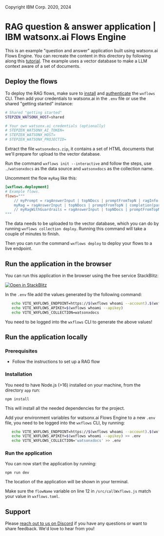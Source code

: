 Copyright IBM Corp. 2020, 2024

# RAG question & answer application | IBM watsonx.ai Flows Engine

This is an example "question and answer" application built using watsonx.ai Flows Engine. You can recreate the content in this directory by following along this [tutorial](https://developer.ibm.com/tutorials/awb-build-rag-application-watsonx-ai-flows-engine). The example uses a vector database to make a LLM context aware of a set of documents.

## Deploy the flows

To deploy the RAG flows, make sure to [install](https://watzen.ibm.stepzen.com/docs/installation) and [authenticate](https://watzen.ibm.stepzen.com/docs/authentication) the `wxflows` CLI. Then add your credentials to watsonx.ai in the `.env` file or use the shared "getting started" instance:

```bash
# Shared "getting started"
STEPZEN_WATSONX_HOST=shared

# Your own watsonx.ai credentials (optionally)
# STEPZEN_WATSONX_AI_TOKEN=
# STEPZEN_WATSONX_HOST=
# STEPZEN_WATSONX_PROJECTID=
```

Extract the file `watsonxdocs.zip`, it contains a set of HTML documents that we'll prepare for upload to the vector database.

Run the command `wxflows init --interactive` and follow the steps, use `./watsonxdocs` as the data source and `watsonxdocs` as the collection name.

Uncomment the flow `myRag` like this:

```toml
[wxflows.deployment]
# Example flows.
flows="""
    // myPrompt = ragAnswerInput | topNDocs | promptFromTopN | ragInfo
    myRag = ragAnswerInput | topNDocs | promptFromTopN | completion(parameters:myRag.parameters) | ragInfo
    // myRagWithGuardrails = ragAnswerInput | topNDocs | promptFromTopN | completion(parameters:myRagWithGuardrails.parameters) | ragScoreInfo | hallucinationScore | ragScoreMessage | ragInfo
"""
```

The data needs to be uploaded to the vector database, which you can do by running `wxflows collection deploy`. Running this command will take a couple of minutes to finish.

Then you can run the command `wxflows deploy` to deploy your flows to a live endpoint.

## Run the application in the browser

You can run this application in the browser using the free service StackBlitz:

[![Open in StackBlitz](https://developer.stackblitz.com/img/open_in_stackblitz.svg)](https://stackblitz.com/github/IBM/wxflows/tree/main/examples/rag-question-answer/app)

In the `.env` file add the values generated by the following command:

```bash
   echo VITE_WXFLOWS_ENDPOINT=https://$(wxflows whoami --account).$(wxflows whoami --domain)/wxflows-genai/watsonxdocs/graphql 
   echo VITE_WXFLOWS_APIKEY=$(wxflows whoami --apikey)
   echo VITE_WXFLOWS_COLLECTION=watsonxdocs
```

You need to be logged into the `wxflows` CLI to generate the above values!

## Run the application locally

### Prerequisites

- Follow the instructions to set up a RAG flow

### Installation

You need to have Node.js (>16) installed on your machine, from the directory `app` run:

```
npm install
```

This will install all the needed dependencies for the project.

Add your environment variables for watsonx.ai Flows Engine to a new `.env` file, you need to be logged into the `wxflows` CLI, by running:

```bash
   echo VITE_WXFLOWS_ENDPOINT=https://$(wxflows whoami --account).$(wxflows whoami --domain)/wxflows-genai/watsonxdocs/graphql >> .env
   echo VITE_WXFLOWS_APIKEY=$(wxflows whoami --apikey) >> .env
   echo VITE_WXFLOWS_COLLECTION='watsonxdocs' >> .env
```

### Run the application

You can now start the application by running:

```
npm run dev
```

The location of the application will be shown in your terminal. 

Make sure the `flowName` variable on line 12 in `/src/callWxflows.js` match your value in `wxflows.toml`.

## Support

Please [reach out to us on Discord](https://ibm.biz/wxflows-discord) if you have any questions or want to share feedback. We'd love to hear from you!

